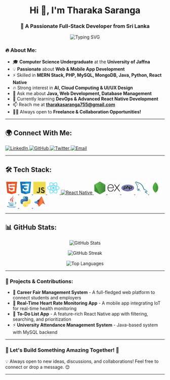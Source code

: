 <h1 align="center">Hi 👋, I'm Tharaka Saranga</h1>
<h3 align="center">🚀 A Passionate Full-Stack Developer from Sri Lanka</h3>

<p align="center">
  <img src="https://readme-typing-svg.herokuapp.com?font=Fira+Code&weight=600&size=22&pause=1000&color=18F7FF&center=true&width=500&lines=Full+Stack+Developer;Web+%26+Mobile+App+Enthusiast;Passionate+about+Technology;Always+Learning+New+Things!" alt="Typing SVG" />
</p>

### 🔥 About Me:
- 🎓 **Computer Science Undergraduate** at the **University of Jaffna**  
- 💡 **Passionate** about **Web & Mobile App Development**  
- ⚡ Skilled in **MERN Stack, PHP, MySQL, MongoDB, Java, Python, React Native**  
- 🔥 Strong interest in **AI, Cloud Computing & UI/UX Design**  
- 💬 Ask me about **Java, Web Development, Database Management**  
- 🌱 Currently learning **DevOps & Advanced React Native Development**  
- 📫 Reach me at **tharakasaranga755@gmail.com**  
- 👨‍💻 Always open to **Freelance & Collaboration Opportunities!**  

---

## 🌍 Connect With Me:
<p align="left">
<a href="https://linkedin.com/in/tharaka-saranga-47149a307" target="_blank">
  <img align="center" src="https://raw.githubusercontent.com/rahuldkjain/github-profile-readme-generator/master/src/images/icons/Social/linked-in-alt.svg" alt="LinkedIn" height="30" width="40"/>
</a>
<a href="https://github.com/tharakasaranga" target="_blank">
  <img align="center" src="https://raw.githubusercontent.com/rahuldkjain/github-profile-readme-generator/master/src/images/icons/Social/github.svg" alt="GitHub" height="30" width="40"/>
</a>
<a href="https://twitter.com/" target="_blank">
  <img align="center" src="https://raw.githubusercontent.com/rahuldkjain/github-profile-readme-generator/master/src/images/icons/Social/twitter.svg" alt="Twitter" height="30" width="40"/>
</a>
<a href="mailto:tharakasaranga755@gmail.com">
  <img align="center" src="https://cdn-icons-png.flaticon.com/512/732/732200.png" alt="Email" height="30" width="40"/>
</a>
</p>

---

## 🛠️ Tech Stack:
<p align="left">
  <a href="https://developer.mozilla.org/en-US/docs/Web/HTML/" target="_blank">
    <img src="https://raw.githubusercontent.com/devicons/devicon/master/icons/html5/html5-original.svg" alt="HTML5" width="40" height="40"/>
  </a>
  <a href="https://developer.mozilla.org/en-US/docs/Web/CSS" target="_blank">
    <img src="https://raw.githubusercontent.com/devicons/devicon/master/icons/css3/css3-original.svg" alt="CSS3" width="40" height="40"/>
  </a>
  <a href="https://www.javascript.com/" target="_blank">
    <img src="https://raw.githubusercontent.com/devicons/devicon/master/icons/javascript/javascript-original.svg" alt="JavaScript" width="40" height="40"/>
  </a>
  <a href="https://reactjs.org/" target="_blank">
    <img src="https://raw.githubusercontent.com/devicons/devicon/master/icons/react/react-original.svg" alt="React" width="40" height="40"/>
  </a>
  <a href="https://reactnative.dev/" target="_blank">
    <img src="https://reactnative.dev/img/header_logo.svg" alt="React Native" width="40" height="40"/>
  </a>
  <a href="https://nodejs.org/en/" target="_blank">
    <img src="https://raw.githubusercontent.com/devicons/devicon/master/icons/nodejs/nodejs-original.svg" alt="Node.js" width="40" height="40"/>
  </a>
  <a href="https://expressjs.com/" target="_blank">
    <img src="https://raw.githubusercontent.com/devicons/devicon/master/icons/express/express-original.svg" alt="Express.js" width="40" height="40"/>
  </a>
  <a href="https://www.php.net/" target="_blank">
    <img src="https://raw.githubusercontent.com/devicons/devicon/master/icons/php/php-original.svg" alt="PHP" width="40" height="40"/>
  </a>
  <a href="https://www.mysql.com/" target="_blank">
    <img src="https://raw.githubusercontent.com/devicons/devicon/master/icons/mysql/mysql-original.svg" alt="MySQL" width="40" height="40"/>
  </a>
  <a href="https://www.mongodb.com/" target="_blank">
    <img src="https://raw.githubusercontent.com/devicons/devicon/master/icons/mongodb/mongodb-original.svg" alt="MongoDB" width="40" height="40"/>
  </a>
  <a href="https://www.java.com/" target="_blank">
    <img src="https://raw.githubusercontent.com/devicons/devicon/master/icons/java/java-original.svg" alt="Java" width="40" height="40"/>
  </a>
  <a href="https://www.python.org/" target="_blank">
    <img src="https://raw.githubusercontent.com/devicons/devicon/master/icons/python/python-original.svg" alt="Python" width="40" height="40"/>
  </a>
  <a href="https://matlab.mathworks.com/" target="_blank">
    <img src="https://raw.githubusercontent.com/devicons/devicon/master/icons/matlab/matlab-original.svg" alt="MATLAB" width="40" height="40"/>
  </a>
</p>

---

## 📊 GitHub Stats:
<p align="center">
  <img align="center" src="https://github-readme-stats.vercel.app/api?username=tharakasaranga&show_icons=true&theme=tokyonight" alt="GitHub Stats"/>
</p>
<p align="center">
  <img align="center" src="https://github-readme-streak-stats.herokuapp.com/?user=tharakasaranga&theme=tokyonight" alt="GitHub Streak"/>
</p>
<p align="center">
  <img align="center" src="https://github-readme-stats.vercel.app/api/top-langs?username=tharakasaranga&layout=compact&theme=tokyonight" alt="Top Languages"/>
</p>

---

### 🚀 Projects & Contributions:
- 🌟 **Career Fair Management System** - A full-fledged web platform to connect students and employers  
- 📱 **Real-Time Heart Rate Monitoring App** - A mobile app integrating IoT for real-time health monitoring  
- 🎯 **To-Do List App** - A feature-rich React Native app with filtering, searching, and prioritization  
- ⚡ **University Attendance Management System** - Java-based system with MySQL backend  

---

### 🚀 Let's Build Something Amazing Together! 🚀
💡 Always open to new ideas, discussions, and collaborations! Feel free to connect or drop a message. 😊

---
